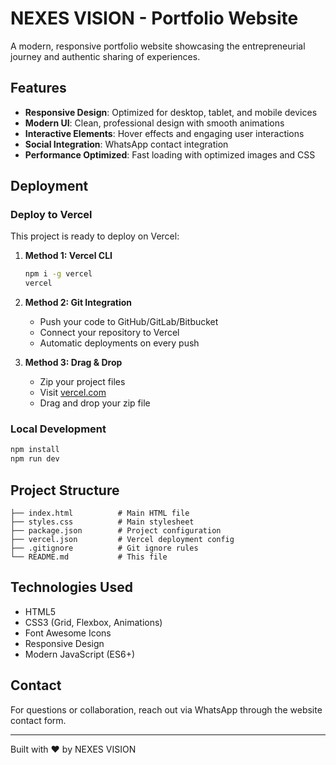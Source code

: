 # NEXES VISION - Portfolio Website

A modern, responsive portfolio website showcasing the entrepreneurial journey and authentic sharing of experiences.

## Features

- **Responsive Design**: Optimized for desktop, tablet, and mobile devices
- **Modern UI**: Clean, professional design with smooth animations
- **Interactive Elements**: Hover effects and engaging user interactions
- **Social Integration**: WhatsApp contact integration
- **Performance Optimized**: Fast loading with optimized images and CSS

## Deployment

### Deploy to Vercel

This project is ready to deploy on Vercel:

1. **Method 1: Vercel CLI**
   ```bash
   npm i -g vercel
   vercel
   ```

2. **Method 2: Git Integration**
   - Push your code to GitHub/GitLab/Bitbucket
   - Connect your repository to Vercel
   - Automatic deployments on every push

3. **Method 3: Drag & Drop**
   - Zip your project files
   - Visit [vercel.com](https://vercel.com)
   - Drag and drop your zip file

### Local Development

```bash
npm install
npm run dev
```

## Project Structure

```
├── index.html          # Main HTML file
├── styles.css          # Main stylesheet
├── package.json        # Project configuration
├── vercel.json         # Vercel deployment config
├── .gitignore          # Git ignore rules
└── README.md           # This file
```

## Technologies Used

- HTML5
- CSS3 (Grid, Flexbox, Animations)
- Font Awesome Icons
- Responsive Design
- Modern JavaScript (ES6+)

## Contact

For questions or collaboration, reach out via WhatsApp through the website contact form.

---

Built with ❤️ by NEXES VISION 